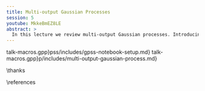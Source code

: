 ```yaml
---
title: Multi-output Gaussian Processes
session: 5
youtube: MkkeBmEZ8LE
abstract: >
  In this lecture we review multi-output Gaussian processes. Introducing them initially through a Kalman filter representation of a GP.
---
```


talk-macros.gpp}pss/includes/gpss-notebook-setup.md}
talk-macros.gpp}p/includes/multi-output-gaussian-process.md}

\thanks

\references



